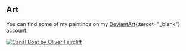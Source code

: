 Art
---

You can find some of my paintings on my [DeviantArt](https://olls96.deviantart.com){:target="_blank"} account.

<div><a href="http://fav.me/d84foyj"><img src="images/canal_bridge.png" alt="Canal Boat by Oliver Faircliff"></a></div>

